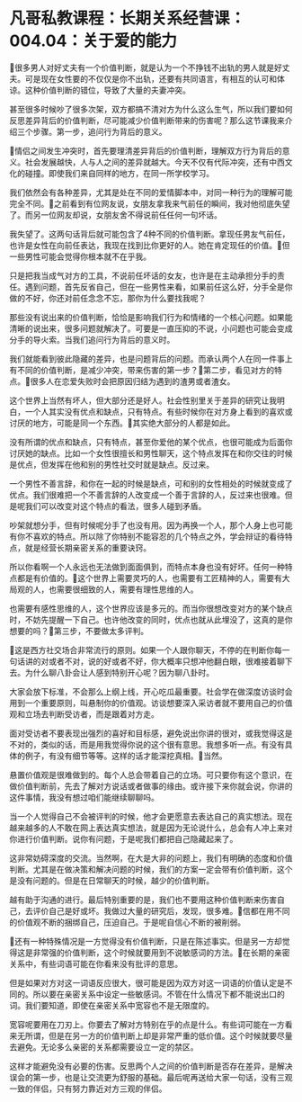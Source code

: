 # 凡哥私教课程：长期关系经营课：004.04：关于爱的能力

🎼很多男人对好丈夫有一个价值判断，就是认为一个不挣钱不出轨的男人就是好丈夫。可是现在女性要的不仅仅是你不出轨，还要有共同语言，有相互的认可和体谅。这种价值判断的错位，导致了大量的夫妻冲突。

甚至很多时候吵了很多次架，双方都搞不清对方为什么这么生气，所以我们要如何反思差异背后的价值判断，尽可能减少价值判断带来的伤害呢？那么这节课我来介绍三个步骤。第一步，追问行为背后的意义。

🎼情侣之间发生冲突时，首先要理清差异背后的价值判断，理解双方行为背后的意义。社会发展越快，人与人之间的差异就越大。今天不仅有代际冲突，还有中西文化的碰撞。即使我们来自同样的地方，在同一所学校学习。

我们依然会有各种差异，尤其是处在不同的爱情脚本中，对同一种行为的理解可能完全不同。🎼之前看到有位网友说，女朋友拿我来气前任的瞬间，我对他彻底失望了。而另一位网友却说，女朋友舍不得说前任任何一句坏话。

我失望了。这两句话背后就可能包含了4种不同的价值判断。拿现任男友气前任，也许是女性在向前任表达，我现在找到比你更好的人。她在肯定现任的价值。🎼但一些男性可能会觉得你根本就不在乎我。

只是把我当成气对方的工具，不说前任坏话的女友，也许是在主动承担分手的责任。遇到问题，首先反省自己，但在一些男性来看，如果前任这么好，分手全是你做的不好，你还对前任念念不忘，那你为什么要找我呢？

那些没有说出来的价值判断，恰恰是影响我们行为和情绪的一个核心问题。如果能清晰的说出来，很多问题就解决了。可要是一直压抑的不说，小问题也可能会变成分手的导火索。当我们追问行为背后的意义时。

我们就能看到彼此隐藏的差异，也是问题背后的问题。而承认两个人在同一件事上有不同的价值判断，是减少冲突，带来伤害的第一步？🎼第二步，看见对方的特点。🎼很多人在恋爱失败时会把原因归结为遇到的渣男或者渣女。

这个世界上当然有坏人，但大部分还是好人。社会性别里关于差异的研究让我明白，一个人其实没有优点和缺点，只有特点。有些时候你在对方身上看到的喜欢或讨厌的地方，可能是同一个东西。🎼其实绝大部分的人都是如此。

没有所谓的优点和缺点，只有特点，甚至你爱他的某个优点，也很可能成为后面你讨厌她的缺点。比如一个女性很擅长和男性聊天，这个特点发挥在和你交往的时候是优点，但发挥在他和别的男性社交时就是缺点。反过来。

一个男性不善言辞，和你在一起的时候是缺点，可和别的女性相处的时候就变成了优点。我们很难把一个不善言辞的人改变成一个善于言辞的人，反过来也很难。但是呢我们可以改变对这个特点的看法，很多人碰到矛盾。

吵架就想分手，但有时候呢分手了也没有用。因为再换一个人，那个人身上也可能有你不喜欢的特点。所以除了你特别不能容忍的几个特点之外，学会辩证的看待特点，就是经营长期亲密关系的重要诀窍。

所以你看啊一个人永远也无法做到面面俱到，而特点本身也没有好坏。任何一种特点都是有价值的。🎼这个世界上需要灵巧的人，也需要有工匠精神的人，需要有大局观的人，也需要很细致的人，需要有理性思维的人。

也需要有感性思维的人，这个世界应该是多元的。而当你很想改变对方的某个缺点时，不妨先提醒一下自己。也许他改变的同时，优点也就从此埋没了，这真的是你想要的吗？🎼第三步，不要做太多评判。

🎼这是西方社交场合非常流行的原则。如果一个人跟你聊天，不停的在判断你每一句话讲的对或者不对，说的好或者不好，你大概率只想冲他翻白眼，很难接着聊下去。为什么聊八卦会让人感到特别开心呢？因为聊八卦时。

大家会放下标准，不会那么上纲上线，开心吃瓜最重要。社会学在做深度访谈时会用到一个重要原则，叫悬制你的价值观。访谈想要深入采访者就不要用自己的价值观和立场去判断受访者，而是跟着对方走。

面对受访者不要表现出强烈的喜好和目标感，避免说出你讲的很对，或我觉得这是不对的，类似的话，而是用我觉得你说的这个很有意思。我想多听一点。有没有具体的例子，有没有细节等等。这样的话才能深挖真相。🎼当然。

悬置价值观是很难做到的。每个人总会带着自己的立场。可只要你有这个意识，在做价值判断前，先去了解对方说话或者做事的缘由。或许接下来你就会说，你讲的这件事情，我没有想过咱们能继续聊聊吗。

当一个人觉得自己不会被评判的时候，他才会更愿意去表达自己的真实想法。现在越来越多的人不敢在网上表达真实想法，就是因为无论说什么，总会有人冲上来对你进行价值判断。说你有问题，于是呢我们都把自己隐藏起来了。

这非常妨碍深度的交流。当然啊，在大是大非的问题上，我们有明确的态度和价值判断。尤其是在做决策和解决问题的时候，我们的方案一定会带有价值判断，这个是没有问题的。但是在日常聊天的时候，越少的价值判断。

越有助于沟通的进行。最后特别重要的是，我们也不要用这种价值判断来伤害自己，去评价自己是好或坏。我做过大量的研究后，发现，很多难。🎼信都在用不同的价值观不断的捆绑自己，压迫自己。于是呢自信心不断的被削弱。

🎼还有一种特殊情况是一方觉得没有价值判断，只是在陈述事实。但是另一方却觉得这是非常强的价值判断，这个时候就要用到不说敏感词的方法。🎼在长期的亲密关系中，有些词语可能在你看来没有批评的意思。

但是如果对方对这一词语反应很大，很可能是因为双方对这一词语的价值认定是不同的。所以要在亲密关系中设定一些敏感词。不管在什么情况下都不能说出口的词。我们要知道，即使在亲密关系中宽容也不是无限度的。

宽容呢要用在刀刃上。你要去了解对方特别在乎的点是什么。有些词可能在一方看来无所谓，但是在另一方的价值判断上却是非常严重的低价值。这个时候就要尽量去避免。无论多么亲密的关系都需要设立一定的禁区。

这样才能避免没有必要的伤害。反思两个人之间的价值判断是否存在差异，是解决误会的第一步，也是让交流更为舒服的基础。最后呢再送给大家一句话，没有三观一致的伴侣，只有努力靠近对方三观的伴侣。


